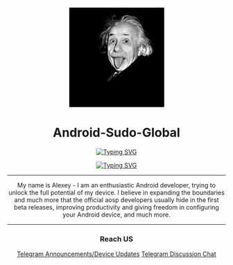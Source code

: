 <div id="header" align="center">
  
![android-sudo](https://raw.githubusercontent.com/android-sudo/.github.io/main/profile/sudo.png)

Android-Sudo-Global
===========

</div>
<div id="header" align="center">

[![Typing SVG](https://readme-typing-svg.herokuapp.com?font=Fira+Code&pause=1000&color=0CC9FF&multiline=true&random=true&width=435&lines=!+Hi+there+android+sudo+global%F0%9F%91%8B)](https://git.io/typing-svg)

<!--## Hi there 👋 -->
<div id="header" align="center">
  
[![Typing SVG](https://readme-typing-svg.herokuapp.com?color=%2336BCF7&lines=Computer+science+student)](https://git.io/typing-svg)

</div>

---

My name is Alexey - I am an enthusiastic Android developer, trying to unlock the full potential of my device. I believe in expanding the boundaries and much more that the official aosp developers usually hide in the first beta releases, improving productivity and giving freedom in configuring your Android device, and much more.

---

</div>

 <!--[![Typing SVG](https://readme-typing-svg.herokuapp.com?font=Fira+Code&pause=1000&color=0CC9FF&multiline=true&random=true&width=435&lines=%23%23+Supported+Devices+%F0%9F%93%B1)](https://git.io/typing-svg)

 I currently support the following devices:

1. **Lancelot / Xiaomi Redmi 9**
2. **Series MTK**
3. **MT67XX**

---

[![Typing SVG](https://readme-typing-svg.herokuapp.com?font=Fira+Code&pause=1000&color=0CC9FF&multiline=true&random=true&width=435&lines=%23%23+Get+Started+%F0%9F%9A%80)](https://git.io/typing-svg)

1. **Find your device's folder** in this repository.
2. **Explore** the available kernels, ROMs, guides, and resources.
3. **Follow** our detailed instructions for flashing.
4. **Join our community** on Telegram for support and discussions: [https://t.me/andexzuxiaomi](https://t.me/andexzuxiaomi)

---

[![Typing SVG](https://readme-typing-svg.herokuapp.com?font=Fira+Code&pause=1000&color=0CC9FF&multiline=true&random=true&width=435&lines=Contributing+%F0%9F%A4%9D)](https://git.io/typing-svg)

* **Telegram:** [https://t.me/andexzuxiaomi](https://t.me/andexzuxiaomi) 

---

[![Typing SVG](https://readme-typing-svg.herokuapp.com?font=Fira+Code&pause=1000&color=0CC9FF&multiline=true&random=true&width=435&lines=%23%23+Credits+%F0%9F%99%8F)](https://git.io/typing-svg)

Special thanks to the open-source community and all the talented developers whose contributions make this project possible.

---

[![Typing SVG](https://readme-typing-svg.herokuapp.com?font=Fira+Code&size=14&pause=1000&color=FFFFFF&center=true&vCenter=true&multiline=true&repeat=false&random=false&width=655&height=100&lines=**Elevate+your+Android+experience+with+Android+Sudo.**;**+%23++%25++%40++%3D++%3F+%3E++%3C++!++%2B++**+;**%23+Android+Sudo+%23Android+Global**+)](https://git.io/typing-svg) -->




<!--
**android-sudo/android-sudo** is a ✨ _special_ ✨ repository because its `README.md` (this file) appears on your GitHub profile.

Here are some ideas to get you started: -->

<!--- 🔭 I’m currently working on ...
- 🌱 I’m currently learning ...
- 👯 I’m looking to collaborate on ...
- 🤔 I’m looking for help with ...
- 💬 Ask me about ...
- 📫 How to reach me: ...
- 😄 Pronouns: ...
- ⚡ Fun fact: ... -->
<div id="header" align="center">
  
### Reach US
  [Telegram Announcements/Device Updates](https://https://t.me/andexzuxiaomi)
     [Telegram Discussion Chat](https://https://t.me/andexzuxiaomichat)

</div>
